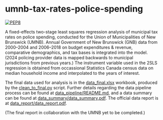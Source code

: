 # umnb-tax-rates-police-spending

[![PEP8](https://img.shields.io/badge/code%20style-pep8-orange.svg)](https://www.python.org/dev/peps/pep-0008/)

A fixed-effects two-stage least squares regression analysis of municipal tax
rates on police spending, conducted for the Union of Municipalities of New
Brunswick (UMNB). Annual Government of New Brunswick (GNB) data from
2000&#x2013;2004 and 2006&#x2013;2018 on budget expenditures & revenue,
comparative demographics, and tax bases is integrated into the model. (2024
policing provider data is mapped backwards to municipal jurisdictions from
previous years.) The instrument variable used in the 2SLS regression is
obtained from occassional Statistics Canada census data on median household
income and interpolated to the years of interest.

The final data used for analysis is in the
[data_final.xlsx](data_pipeline/data_final/data_final.xlsx)
workbook, produced by the
[clean_to_final.py](data_pipeline/clean_to_final.py) script. Further
details regarding the data pipeline process can be found at
[data_pipeline/README.md](data_pipeline/README.md), and a data summary can be
found at [data_summary/data_summary.pdf](data_summary/data_summary.pdf). The
official data report is at
[data_report/data_report.pdf](data_report/data_report.pdf).

(The final report in collaboration with the UMNB yet to be completed.)
